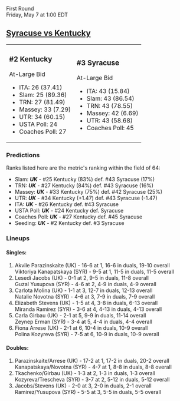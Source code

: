 First Round  
Friday, May 7 at 1:00 EDT
## [Syracuse vs Kentucky](https://www.ncaa.com/game/5833649) 

<table><tr><td>  

### #2 Kentucky  

At-Large Bid  
- ITA: 26 (37.41)  
- Slam: 25 (89.36)  
- TRN: 27 (81.49)  
- Massey: 33 (7.29)  
- UTR: 34 (60.15)  
- USTA Poll: 24  
- Coaches Poll: 27  

</td><td>  

### #3 Syracuse  

At-Large Bid  
- ITA: 43 (15.84)  
- Slam: 43 (86.54)  
- TRN: 43 (78.55)  
- Massey: 42 (6.69)  
- UTR: 43 (58.68)  
- Coaches Poll: 45  

</td></tr></table>  

 ### Predictions  

Ranks listed here are the metric's ranking within the field of 64:  
- Slam: ***UK*** - #25 Kentucky (83%) def. #43 Syracuse (17%)  
- TRN: ***UK*** - #27 Kentucky (84%) def. #43 Syracuse (16%)  
- Massey: ***UK*** - #33 Kentucky (75%) def. #42 Syracuse (25%)  
- UTR: ***UK*** - #34 Kentucky (+1.47) def. #43 Syracuse (-1.47)  
- ITA: ***UK*** - #26 Kentucky def. #43 Syracuse  
- USTA Poll: ***UK*** - #24 Kentucky def. Syracuse  
- Coaches Poll: ***UK*** - #27 Kentucky def. #45 Syracuse  
- Seeding: ***UK*** - #2 Kentucky def. #3 Syracuse  

 ### Lineups  

 #### Singles:  
1. Akvile Parazinskaite (UK) - 16-6 at 1, 16-6 in duals, 19-10 overall  
  Viktoriya Kanapatskaya (SYR) - 9-5 at 1, 11-5 in duals, 11-5 overall
2. Lesedi Jacobs (UK) - 0-1 at 2, 9-5 in duals, 11-8 overall  
  Guzal Yusupova (SYR) - 4-6 at 2, 4-9 in duals, 4-9 overall
3. Carlota Molina (UK) - 1-1 at 3, 12-7 in duals, 12-13 overall  
  Natalie Novotna (SYR) - 4-6 at 3, 7-9 in duals, 7-9 overall
4. Elizabeth Stevens (UK) - 1-5 at 4, 3-8 in duals, 6-13 overall  
  Miranda Ramirez (SYR) - 3-6 at 4, 4-13 in duals, 4-13 overall
5. Carla Girbau (UK) - 2-1 at 5, 9-9 in duals, 11-14 overall  
  Zeynep Erman (SYR) - 3-4 at 5, 4-4 in duals, 4-4 overall
6. Fiona Arrese (UK) - 2-1 at 6, 10-4 in duals, 10-9 overall  
  Polina Kozyreva (SYR) - 7-5 at 6, 10-9 in duals, 10-9 overall

 #### Doubles:  
1. Parazinskaite/Arrese (UK) - 17-2 at 1, 17-2 in duals, 20-2 overall  
  Kanapatskaya/Novotna (SYR) - 4-7 at 1, 8-8 in duals, 8-8 overall
2. Tkachenko/Girbau (UK) - 1-3 at 2, 1-3 in duals, 1-3 overall  
  Kozyreva/Trescheva (SYR) - 3-7 at 2, 5-12 in duals, 5-12 overall
3. Jacobs/Stevens (UK) - 2-0 at 3, 2-0 in duals, 2-1 overall  
  Ramirez/Yusupova (SYR) - 5-5 at 3, 5-5 in duals, 5-5 overall